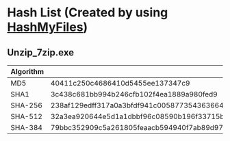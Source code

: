 # Hash List (Created by using [HashMyFiles](http://www.nirsoft.net/))

## Unzip_7zip.exe
| Algorithm | Checksum |
| --- | --- |
| MD5 | 40411c250c4686410d5455ee137347c9 |
| SHA1| 3c438c681bb994b246cfb102f4ea1889a980fed9 |
| SHA-256 | 238af129edff317a0a3bfdf941c00587735436366492165f1581edfd2d61cc10 | 
| SHA-512 | 32a3ea920644e5d1a1dbbf96c08590b196f33715b27ebf3dc94d4d4320e914c714158ee3d3794e024297ca250c4f68d852f55870257ee54572f2408ecd155af4 | 
| SHA-384 | 79bbc352909c5a261805feaacb594940f7ab89d97185983ff4a17650e5174bbf68c50fe15095feb6106212ab7e68ebc4 |